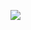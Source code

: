 ![](http://github-profile-summary-cards.vercel.app/api/cards/profile-details?username=a-yz&theme=gruvbox)